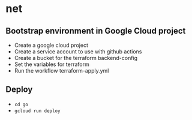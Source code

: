 # net

## Bootstrap environment in Google Cloud project

- Create a google cloud project
- Create a service account to use with github actions
- Create a bucket for the terraform backend-config
- Set the variables for terraform
- Run the workflow terraform-apply.yml

## Deploy

- `cd go`
- `gcloud run deploy`
